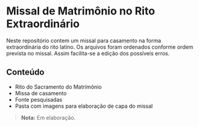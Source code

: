 
# Missal de Matrimônio no Rito Extraordinário  
  
Neste repositório contem um missal para casamento na forma extraordinária do rito latino. Os arquivos foram ordenados conforme ordem prevista no missal. Assim facilita-se a edição dos possíveis erros.  
  
## Conteúdo  
- Rito do Sacramento do Matrimônio  
- Missa de casamento  
- Fonte pesquisadas  
- Pasta com imagens para elaboração de capa do missal  
  
> **Nota:** Em elaboração.
